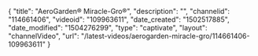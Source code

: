 {
    "title": "AeroGarden&reg; Miracle-Gro&reg;",
    "description": "",
    "channelid": "114661406",
    "videoid": "109963611",
    "date_created": "1502517885",
    "date_modified": "1504276299",
    "type": "captivate",
    "layout": "channelVideo",
    "url": "\/latest-videos\/aerogarden-miracle-gro\/114661406-109963611"
}
